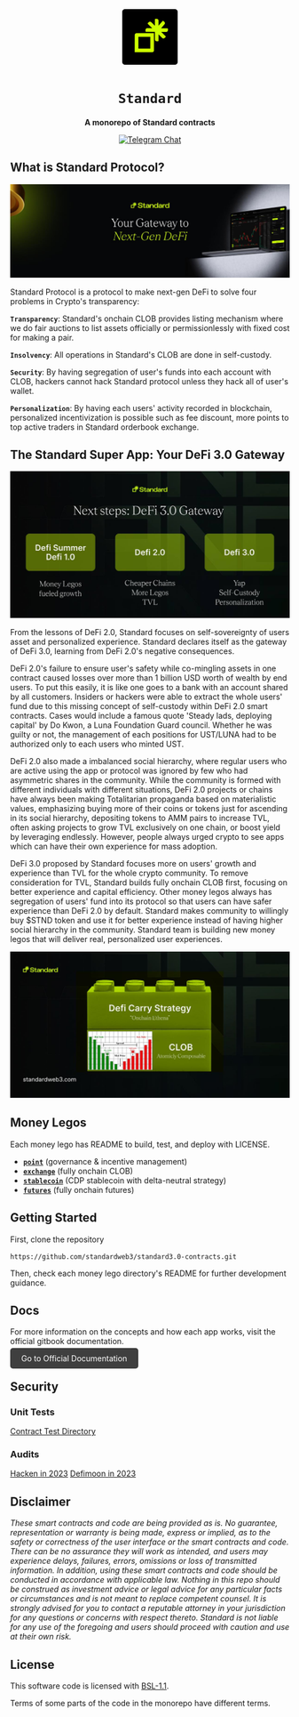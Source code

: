 <div align="center">

<img src="./media/standard_profile.png" width=100/>

  <h1><code>Standard</code></h1>

  <p>
    <strong>A monorepo of Standard contracts</strong>
  </p>

  <p>
    <a href="https://t.me/standard_protocol"><img alt="Telegram Chat" src="https://img.shields.io/badge/telegram-chat-blue?logo=telegram"></a>
  </p>
</div>

## What is Standard Protocol?

![overview](./media/overview.jpg)

Standard Protocol is a protocol to make next-gen DeFi to solve four problems in Crypto's transparency:

**`Transparency`**: Standard's onchain CLOB provides listing mechanism where we do fair auctions to list assets officially or permissionlessly with fixed cost for making a pair.

**`Insolvency`**: All operations in Standard's CLOB are done in self-custody.

**`Security`**: By having segregation of user's funds into each account with CLOB, hackers cannot hack Standard protocol unless they hack all of user's wallet.

**`Personalization`**: By having each users' activity recorded in blockchain, personalized incentivization is possible such as fee discount, more points to top active traders in Standard orderbook exchange.

## The Standard Super App: Your DeFi 3.0 Gateway

![overview](./media/defi3.0.png)

From the lessons of DeFi 2.0, Standard focuses on self-sovereignty of users asset and personalized experience. Standard declares itself as the gateway of DeFi 3.0, learning from DeFi 2.0's negative consequences. 

DeFi 2.0's failure to ensure user's safety while co-mingling assets in one contract caused losses over more than 1 billion USD worth of wealth by end users. To put this easily, it is like one goes to a bank with an account shared by all customers. Insiders or hackers were able to extract the whole users' fund due to this missing concept of self-custody within DeFi 2.0 smart contracts. Cases would include a famous quote 'Steady lads, deploying capital' by Do Kwon, a Luna Foundation Guard council. Whether he was guilty or not, the management of each positions for UST/LUNA had to be authorized only to each users who minted UST.

DeFi 2.0 also made a imbalanced social hierarchy, where regular users who are active using the app or protocol was ignored by few who had asymmetric shares in the community. While the community is formed with different individuals with different situations, DeFi 2.0 projects or chains have always been making Totalitarian propaganda based on materialistic values, emphasizing buying more of their coins or tokens just for ascending in its social hierarchy, depositing tokens to AMM pairs to increase TVL, often asking projects to grow TVL exclusively on one chain, or boost yield by leveraging endlessly. However, people always urged crypto to see apps which can have their own experience for mass adoption.

DeFi 3.0 proposed by Standard focuses more on users' growth and experience than TVL for the whole crypto community. To remove consideration for TVL, Standard builds fully onchain CLOB first, focusing on better experience and capital efficiency. Other money legos always has segregation of users' fund into its protocol so that users can have safer experience than DeFi 2.0 by default. Standard makes community to willingly buy $STND token and use it for better experience instead of having higher social hierarchy in the community. Standard team is building new money legos that will deliver real, personalized user experiences.

![overview](./media/components_overview.png)

## Money Legos

Each money lego has README to build, test, and deploy with LICENSE.

- **[`point`](src/point/)** (governance & incentive management)
- **[`exchange`](src/exchange/)** (fully onchain CLOB)
- **[`stablecoin`](src/stablecoin/)** (CDP stablecoin with delta-neutral strategy)
- **[`futures`](src/futures/)** (fully onchain futures)

## Getting Started

First, clone the repository
```
https://github.com/standardweb3/standard3.0-contracts.git
```
Then, check each money lego directory's README for further development guidance.

## Docs

For more information on the concepts and how each app works, visit the official gitbook documentation.

<a href="https://learn.standardweb3.com" target="_blank" style="background-color:#3F3F3F; color: white; padding: 10px 20px; text-decoration: none; border-radius: 5px;">Go to Official Documentation</a>

## Security

### Unit Tests

[Contract Test Directory](./test)

### Audits

[Hacken in 2023](./audits/hacken-2023)
[Defimoon in 2023](./audits/defimoon-2023)

## Disclaimer

_These smart contracts and code are being provided as is. No guarantee, representation or warranty is being made, express or implied, as to the safety or correctness of the user interface or the smart contracts and code. There can be no assurance they will work as intended, and users may experience delays, failures, errors, omissions or loss of transmitted information. In addition, using these smart contracts and code should be conducted in accordance with applicable law. Nothing in this repo should be construed as investment advice or legal advice for any particular facts or circumstances and is not meant to replace competent counsel. It is strongly advised for you to contact a reputable attorney in your jurisdiction for any questions or concerns with respect thereto. Standard is not liable for any use of the foregoing and users should proceed with caution and use at their own risk._

## License

This software code is licensed with [BSL-1.1](./LICENSE).

Terms of some parts of the code in the monorepo have different terms.
